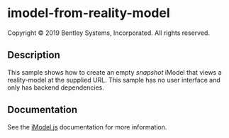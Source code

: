 # imodel-from-reality-model

Copyright © 2019 Bentley Systems, Incorporated. All rights reserved.

## Description

This sample shows how to create an empty *snapshot* iModel that views a reality-model at the supplied URL.
This sample has no user interface and only has backend dependencies.

## Documentation

See the [iModel.js](https://www.imodeljs.org) documentation for more information.
